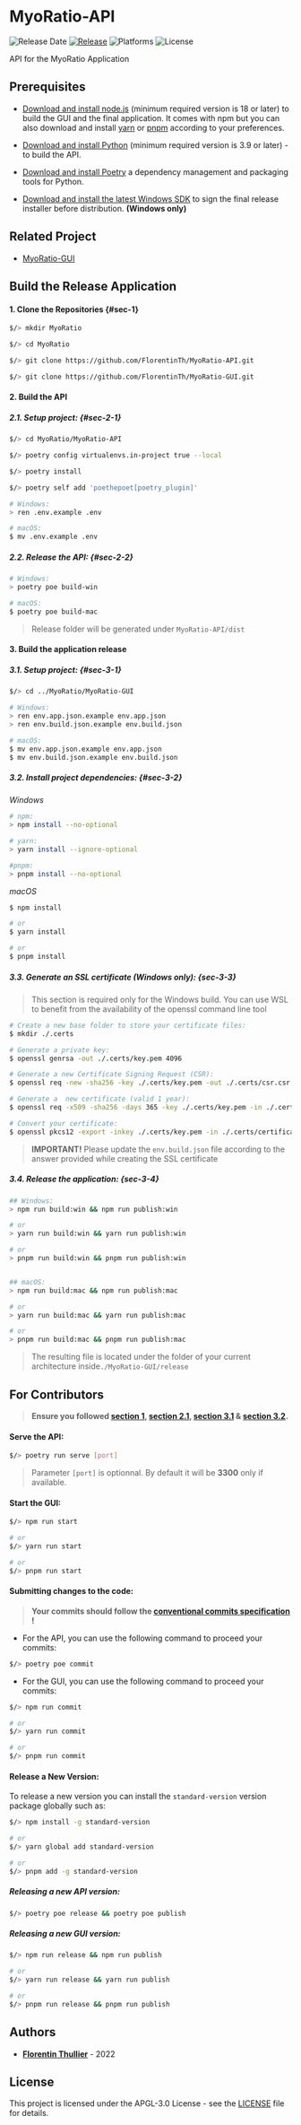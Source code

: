 # MyoRatio-API

![Release Date](https://img.shields.io/github/release-date/florentinth/MyoRatio-API?style=flat-square) [![Release](https://img.shields.io/github/release/FlorentinTh/MyoRatio-API?style=flat-square)](https://github.com/FlorentinTh/MyoRatio-API/releases)
![Platforms](https://img.shields.io/badge/platforms-win--32%20%7C%20win--64%20%7C%20osx--64%20-lightgrey?style=flat-square) ![License](https://img.shields.io/github/license/florentinth/MyoRatio-API?style=flat-square)

API for the MyoRatio Application

## Prerequisites

- [Download and install node.js](https://nodejs.org/) (minimum required version is 18 or later) to build the GUI and the final application. It comes with npm but you can also download and install [yarn](https://yarnpkg.com/getting-started/install) or [pnpm](https://pnpm.io/installation) according to your preferences.

- [Download and install Python](https://www.python.org/downloads/) (minimum required version is 3.9 or later) - to build the API.

- [Download and install Poetry](https://python-poetry.org/docs/) a dependency management and packaging tools for Python.

- [Download and install the latest Windows SDK](https://developer.microsoft.com/en-US/windows/downloads/windows-sdk/) to sign the final release installer before distribution. **(Windows only)**

## Related Project

- [MyoRatio-GUI](https://github.com/FlorentinTh/MyoRatio-GUI)

## Build the Release Application

#### 1. Clone the Repositories {#sec-1}

```sh
$/> mkdir MyoRatio

$/> cd MyoRatio

$/> git clone https://github.com/FlorentinTh/MyoRatio-API.git

$/> git clone https://github.com/FlorentinTh/MyoRatio-GUI.git
```

#### 2. Build the API

##### 2.1. Setup project: {#sec-2-1}

```sh
$/> cd MyoRatio/MyoRatio-API

$/> poetry config virtualenvs.in-project true --local

$/> poetry install

$/> poetry self add 'poethepoet[poetry_plugin]'

# Windows:
> ren .env.example .env

# macOS:
$ mv .env.example .env
```

##### 2.2. Release the API: {#sec-2-2}
```sh
# Windows:
> poetry poe build-win

# macOS:
$ poetry poe build-mac
```

> Release folder will be generated under ```MyoRatio-API/dist```

#### 3. Build the application release

##### 3.1. Setup project: {#sec-3-1}

```sh
$/> cd ../MyoRatio/MyoRatio-GUI

# Windows:
> ren env.app.json.example env.app.json
> ren env.build.json.example env.build.json

# macOS:
$ mv env.app.json.example env.app.json
$ mv env.build.json.example env.build.json
```

##### 3.2. Install project dependencies:  {#sec-3-2}

_Windows_

```sh
# npm:
> npm install --no-optional

# yarn:
> yarn install --ignore-optional

#pnpm:
> pnpm install --no-optional
```

_macOS_
```sh
$ npm install

# or
$ yarn install

# or
$ pnpm install
```

##### 3.3. Generate an SSL certificate (Windows only):  {sec-3-3}

> This section is required only for the Windows build.
> You can use WSL to benefit from the availability of the openssl command line tool

```sh
# Create a new base folder to store your certificate files:
$ mkdir ./.certs

# Generate a private key:
$ openssl genrsa -out ./.certs/key.pem 4096

# Generate a new Certificate Signing Request (CSR):
$ openssl req -new -sha256 -key ./.certs/key.pem -out ./.certs/csr.csr

# Generate a  new certificate (valid 1 year):
$ openssl req -x509 -sha256 -days 365 -key ./.certs/key.pem -in ./.certs/csr.csr -out ./.certs/certificate.pem

# Convert your certificate:
$ openssl pkcs12 -export -inkey ./.certs/key.pem -in ./.certs/certificate.pem -out ./.certs/certificate.pfx
```

> **IMPORTANT!** Please update the ```env.build.json``` file according to the answer provided while creating the SSL certificate

##### 3.4. Release the application: {sec-3-4}

```sh
## Windows:
> npm run build:win && npm run publish:win

# or
> yarn run build:win && yarn run publish:win

# or
> pnpm run build:win && pnpm run publish:win


## macOS:
> npm run build:mac && npm run publish:mac

# or
> yarn run build:mac && yarn run publish:mac

# or
> pnpm run build:mac && pnpm run publish:mac
```

> The resulting file is located under the folder of your current architecture inside```./MyoRatio-GUI/release```

## For Contributors

> **Ensure you followed [section 1](#sec-1), [section 2.1](#sec-2-1), [section 3.1](#sec-3-1) & [section 3.2](#sec-3-2).**


#### Serve the API:

```sh
$/> poetry run serve [port]
```

> Parameter ```[port]``` is optionnal. By default it will be  **3300** only if available.


#### Start the GUI:

```sh
$/> npm run start

# or
$/> yarn run start

# or
$/> pnpm run start

```

#### Submitting changes to the code:

> **Your commits should follow the [conventional commits specification](https://www.conventionalcommits.org/en/v1.0.0/) !**

- For the API, you can use the following command to proceed your commits:

```sh
$/> poetry poe commit
```

- For the GUI, you can use the following command to proceed your commits:

```sh
$/> npm run commit

# or
$/> yarn run commit

# or
$/> pnpm run commit
```

#### Release a New Version:

To release a new version you can install the ```standard-version``` version package globally such as:

```sh
$/> npm install -g standard-version

# or
$/> yarn global add standard-version

# or
$/> pnpm add -g standard-version
```

##### Releasing a new API version:
```sh
$/> poetry poe release && poetry poe publish
```

##### Releasing a new GUI version:
```sh
$/> npm run release && npm run publish

# or
$/> yarn run release && yarn run publish

# or
$/> pnpm run release && pnpm run publish
```

## Authors

- [**Florentin Thullier**](https://github.com/FlorentinTh) - 2022

## License

This project is licensed under the APGL-3.0 License - see the [LICENSE](LICENSE) file for details.
